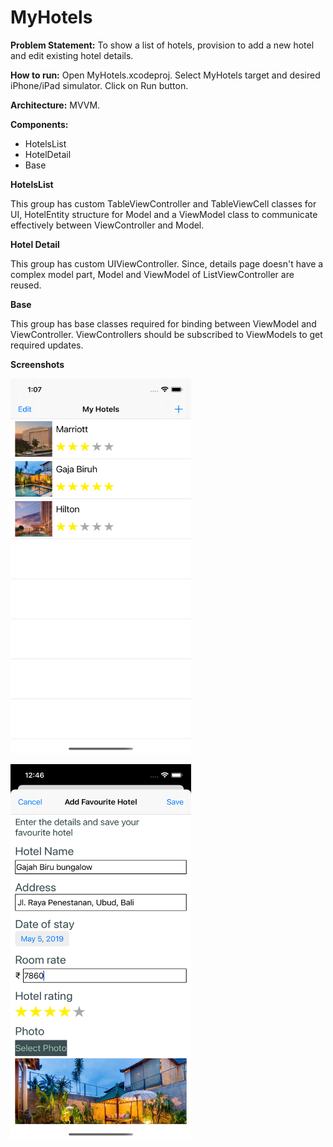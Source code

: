 # MyHotels

**Problem Statement:** To show a list of hotels, provision to add a new hotel and edit existing hotel details.

**How to run:** Open MyHotels.xcodeproj. Select MyHotels target and desired iPhone/iPad simulator. Click on Run button.

**Architecture:** MVVM. 

**Components:**

  - HotelsList
  - HotelDetail
  - Base

**HotelsList**

This group has custom TableViewController and TableViewCell classes for UI, HotelEntity structure for Model and a ViewModel class to communicate effectively between ViewController and Model.

**Hotel Detail**

This group has custom UIViewController. Since, details page doesn't have a complex model part, Model and ViewModel of ListViewController are reused.

**Base**

This group has base classes required for binding between ViewModel and ViewController. ViewControllers should be subscribed to ViewModels to get required updates.

**Screenshots**

<img src="https://github.com/avinash-ivy/MyHotels/blob/main/Screenshots/HotelList.png"
  alt="Hotels List"
  width="289" height="600">
</p>

<img src="https://github.com/avinash-ivy/MyHotels/blob/main/Screenshots/HotelDetail.png"
  alt="Hotel Detail"
  width="289" height="600">
</p>
